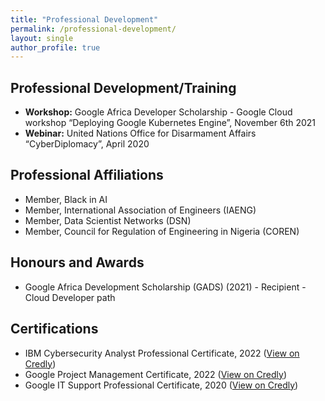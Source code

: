 ```yaml
---
title: "Professional Development"
permalink: /professional-development/
layout: single
author_profile: true 
---
```


## Professional Development/Training 

* **Workshop:** Google Africa Developer Scholarship - Google Cloud workshop “Deploying Google Kubernetes Engine”, November 6th 2021
* **Webinar:** United Nations Office for Disarmament Affairs “CyberDiplomacy”, April 2020

## Professional Affiliations

* Member, Black in AI  
* Member, International Association of Engineers (IAENG)  
* Member, Data Scientist Networks (DSN)  
* Member, Council for Regulation of Engineering in Nigeria (COREN)
  
## Honours and Awards

* Google Africa Development Scholarship (GADS) (2021) - Recipient - Cloud Developer path

## Certifications

* IBM Cybersecurity Analyst Professional Certificate, 2022 ([View on Credly](https://www.credly.com/badges/70dced8e-744f-4856-935e-41b857531627/public_url))
* Google Project Management Certificate, 2022 ([View on Credly](https://www.credly.com/badges/aa84cafb-0988-40d1-a239-8b2f719f2be8/public_url))
* Google IT Support Professional Certificate, 2020 ([View on Credly](https://www.credly.com/badges/ff92129f-a2df-48dd-977b-6b4eca9b95af/public_url))
